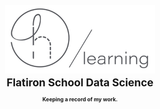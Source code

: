 <h1 align="center">
  <br>
  <a href="https://www.linkedin.com/in/taylor-robert-b9883865/"><img src="IMAGES/halemade_github.png" alt="halemade/learns" width="400"></a>
  <br>
 Flatiron School Data Science
  <br>
</h1>
<h4 align="center"> Keeping a record of my work. </h4>